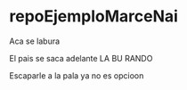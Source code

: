 # repoEjemploMarceNai
Aca se labura

El pais se saca adelante LA BU RANDO

Escaparle a la pala ya no es opcioon
